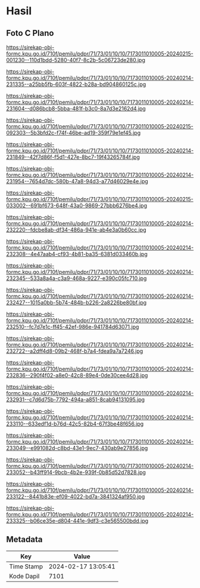 # Hasil

## Foto C Plano

https://sirekap-obj-formc.kpu.go.id/710f/pemilu/pdpr/71/73/01/10/10/7173011010005-20240215-001230--110d1bdd-5280-40f7-8c2b-5c06723de280.jpg

https://sirekap-obj-formc.kpu.go.id/710f/pemilu/pdpr/71/73/01/10/10/7173011010005-20240214-231335--a25bb5fb-603f-4822-b28a-bd904860125c.jpg

https://sirekap-obj-formc.kpu.go.id/710f/pemilu/pdpr/71/73/01/10/10/7173011010005-20240214-231604--d086bcb8-5bba-481f-b3c0-8a7d3e2162d4.jpg

https://sirekap-obj-formc.kpu.go.id/710f/pemilu/pdpr/71/73/01/10/10/7173011010005-20240215-092303--5b3bfd2c-f74f-46be-ad19-359f79e1ef45.jpg

https://sirekap-obj-formc.kpu.go.id/710f/pemilu/pdpr/71/73/01/10/10/7173011010005-20240214-231849--42f7d86f-f5d1-427e-8bc7-19f43265784f.jpg

https://sirekap-obj-formc.kpu.go.id/710f/pemilu/pdpr/71/73/01/10/10/7173011010005-20240214-231954--7654d7dc-580b-47a8-94d3-a77d46029e4e.jpg

https://sirekap-obj-formc.kpu.go.id/710f/pemilu/pdpr/71/73/01/10/10/7173011010005-20240215-033002--691bf673-648f-43a0-9869-27bbb6276be4.jpg

https://sirekap-obj-formc.kpu.go.id/710f/pemilu/pdpr/71/73/01/10/10/7173011010005-20240214-232220--fdcbe8ab-df34-486a-941e-ab4e3a0b60cc.jpg

https://sirekap-obj-formc.kpu.go.id/710f/pemilu/pdpr/71/73/01/10/10/7173011010005-20240214-232308--4e47aab4-cf93-4b81-ba35-6381d033460b.jpg

https://sirekap-obj-formc.kpu.go.id/710f/pemilu/pdpr/71/73/01/10/10/7173011010005-20240214-232345--533a8a4a-c3a9-468a-9227-e390c05fc710.jpg

https://sirekap-obj-formc.kpu.go.id/710f/pemilu/pdpr/71/73/01/10/10/7173011010005-20240214-232427--1015a0bb-5b74-484b-b226-2a8226be80bf.jpg

https://sirekap-obj-formc.kpu.go.id/710f/pemilu/pdpr/71/73/01/10/10/7173011010005-20240214-232510--fc7d7e1c-ff45-42ef-986e-941784d63071.jpg

https://sirekap-obj-formc.kpu.go.id/710f/pemilu/pdpr/71/73/01/10/10/7173011010005-20240214-232722--a2dff4d8-09b2-468f-b7a4-fdea9a7a7246.jpg

https://sirekap-obj-formc.kpu.go.id/710f/pemilu/pdpr/71/73/01/10/10/7173011010005-20240214-232836--290f4f02-a8e0-42c8-89e4-0de30cee4d28.jpg

https://sirekap-obj-formc.kpu.go.id/710f/pemilu/pdpr/71/73/01/10/10/7173011010005-20240214-232931--c7d6d75b-7792-494a-a851-8cab94131095.jpg

https://sirekap-obj-formc.kpu.go.id/710f/pemilu/pdpr/71/73/01/10/10/7173011010005-20240214-233110--633edf1d-b76d-42c5-82b4-67f3be48f656.jpg

https://sirekap-obj-formc.kpu.go.id/710f/pemilu/pdpr/71/73/01/10/10/7173011010005-20240214-233049--e991082d-c8bd-43e1-9ec7-430ab9e27856.jpg

https://sirekap-obj-formc.kpu.go.id/710f/pemilu/pdpr/71/73/01/10/10/7173011010005-20240214-233052--b43ff914-9bcb-4b2e-939f-0b85d52d7828.jpg

https://sirekap-obj-formc.kpu.go.id/710f/pemilu/pdpr/71/73/01/10/10/7173011010005-20240214-233122--8441b83e-ef09-4022-bd7a-3841324af950.jpg

https://sirekap-obj-formc.kpu.go.id/710f/pemilu/pdpr/71/73/01/10/10/7173011010005-20240214-233325--b06ce35e-d804-441e-9df3-c3e565500bdd.jpg


## Metadata

| Key        | Value               |
| ---------- | ------------------- |
| Time Stamp | 2024-02-17 13:05:41 |
| Kode Dapil | 7101                |




